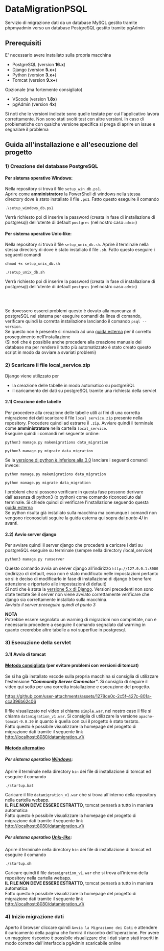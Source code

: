 # DataMigrationPSQL
Servizio di migrazione dati da un database MySQL gestito tramite phpmyadmin verso un database PostgreSQL gestito tramite pgAdmin

## Prerequisiti
E' necessario avere installato sulla propria macchina
- PostgreSQL (version **16.x**)
- Django (version **5.x+**)
- Python (version **3.x+**)
- Tomcat (version **9.x+**)

Opzionale (ma fortemente consigliato)
- VScode (version **1.8x**)
- pgAdmin (version **4x**)

Si noti che le versioni indicate sono quelle testate per cui l'applicativo lavora correttamente. 
Non sono stati svolti test con altre versioni. In caso di problematiche con qualche versione specifica si prega di aprire un issue e segnalare il problema


## Guida all'installazione e all'esecuzione del progetto

### 1) Creazione del database PostgreSQL
#### Per sistema operativo Windows:
Nella repository si trova il file `setup_win_db.ps1`. <br>
Aprire come **amministratore** la PowerShell di windows nella stessa directory dove è stato installato il file `.ps1`.
Fatto questo eseguire il comando
```
.\setup_windows_db.ps1
```
Verrà richiesto poi di inserire la password (creata in fase di installazione di postgresql) dell'utente di default `postgres` (nel nostro caso `admin`)

#### Per sistema operativo Unix-like:
Nella repository si trova il file `setup_unix_db.sh`.
Aprire il terminale nella stessa directory di dove è stato installato il file `.sh`.
Fatto questo eseguire i seguenti comandi
```
chmod +x setup_unix_db.sh
```
```
./setup_unix_db.sh
```
Verrà richiesto poi di inserire la password (creata in fase di installazione di postgresql) dell'utente di default `postgres` (nel nostro caso `admin`)

<br><br>

Se dovessero esserci problemi questo è dovuto alla mancanza di postgreSQL nel sistema per eseguire comandi da linea di comando, verificare quindi la corretta installazione lanciando il comando `psql --version`. <br>
Se questo non è presente si rimanda ad una [guida esterna](https://sqlbackupandftp.com/blog/setting-windows-path-for-postgres-tools/) per il corretto proseguimento nell'installazione<br>
(Si noti che è possibile anche procedere alla creazione manuale del database ma per rendere il tutto più automatizzato è stato creato questo script in modo da ovviare a svariati problemi)

### 2) Scaricare il file local_service.zip
Django viene utilizzato per 
- la creazione delle tabelle in modo automatico su postgreSQL
- il caricamento dei dati su postgreSQL tramite una richiesta della servlet

#### 2.1) Creazione delle tabelle 
Per procedere alla creazione delle tabelle utili ai fini di una corretta migrazione dei dati scaricare il file `local_service.zip` presente nella repository.
Procedere quindi ad estrarre il `.zip`. Avviare quindi il terminale come **amministratore** nella cartella `local_service`.<br>
Eseguire quindi i comandi nel seguente ordine:

```
python3 manage.py makemigrations data_migration
```
```
python3 manage.py migrate data_migration
```
Se la <ins>versione di python è inferiore alla 3.0</ins> lanciare i seguenti comandi invece:

```
python manage.py makemigrations data_migration
```
```
python manage.py migrate data_migration
```

I problemi che si possono verificare in questa fase possono derivare dall'assenza di python3 (o python) come comando riconosciuto dal terminale.
Si chiede quindi di verificare l'installazione seguendo questa [guida esterna](https://phoenixnap.com/kb/how-to-install-python-3-windows)<br>
Se python risulta già installato sulla macchina ma comunque i comandi non vengono riconosciuti seguire la guida esterna qui sopra dal *punto 4)* in avanti.

#### 2.2) Avvio server django
Per avviare quindi il server django che procederà a caricare i dati su postgreSQL eseguire su terminale (sempre nella directory /local_service)
```
python3 manage.py runserver
```
Questo comando avvia un server django all'indirizzo `http://127.0.0.1:8000` (indirizzo di default, esso non è stato modificato nelle impostazioni pertanto se si è deciso di modificarlo in fase di installazione di django è bene fare attenzione e riportarlo alle impostazioni di default) <br>
Si noti che è stata la <ins>versione 5.x di Django</ins>. Versioni precedenti non sono state testate
Se il server non viene avviato correttamente verificare che django sia correttamente installato sulla macchina.<br>
_Avviato il server proseguire quindi al punto 3_

**NOTA**<br>
Potrebbe essere segnalato un warning di migrazioni non completate, non è necessario procedere a eseguire il comando segnalato dal warning in quanto creerebbe altre tabelle a noi superflue in postgresql.

### 3) Esecuzione della servlet

#### 3.1) Avvio di tomcat

#### <ins>Metodo consigliato</ins> (per evitare problemi con versioni di tomcat)
Se si ha già installato vscode sulla propria macchina si consiglia di utilizzare l'estensione **_"Community Server Connector"_**. 
Si consiglia di seguire il video qui sotto per una corretta installazione e esecuzione del progetto.<br>

https://github.com/user-attachments/assets/1278ce0c-2c5f-427c-801a-cca396b62c06

Il file visualizzato nel video si chiama `simple.war`, nel nostro caso il file si chiama `datamigration_v1.war`. 
Si consiglia di utilizzare la versione `apache-tomcat-9.0.30` in quanto è quella con cui il progetto è stato testato. <br>
Fatto questo è possibile visualizzare la homepage del progetto di migrazione dati tramite il seguente link [http://localhost:8080/datamigration_v1/](http://localhost:8080/datamigration_v1/)

#### <ins>Metodo alternativo</ins>
##### Per sistema operativo <ins>Windows</ins>:
Aprire il terminale nella directory `bin` dei file di installazione di tomcat ed eseguire il comando 
```
./startup.bat
```
Caricare il file `datamigration_v1.war` che si trova all'interno della repository nella cartella webapp. <br>
**IL FILE NON DEVE ESSERE ESTRATTO**, tomcat penserà a tutto in maniera automatica<br>
Fatto questo è possibile visualizzare la homepage del progetto di migrazione dati tramite il seguente link [http://localhost:8080/datamigration_v1/](http://localhost:8080/datamigration_v1/)

##### Per sistema operativo <ins>Unix-like</ins>:
Aprire il terminale nella directory `bin` dei file di installazione di tomcat ed eseguire il comando 
```
./startup.sh
```
Caricare quindi il file `datamigration_v1.war` che si trova all'interno della repository nella cartella webapp. <br>
**IL FILE NON DEVE ESSERE ESTRATTO**, tomcat penserà a tutto in maniera automatica<br>
Fatto questo è possibile visualizzare la homepage del progetto di migrazione dati tramite il seguente link [http://localhost:8080/datamigration_v1/](http://localhost:8080/datamigration_v1/)

### 4) Inizio migrazione dati
Aperto il browser cliccare quindi `Avvia la Migrazione dei Dati` e attendere il caricamento della pagina che fornirà il riscontro dell'operazione.
Per avere un maggiore riscontro è possibile visualizzare che i dati siano stati inseriti in modo corretto dall'interfaccia pgAdmin scaricabile online




